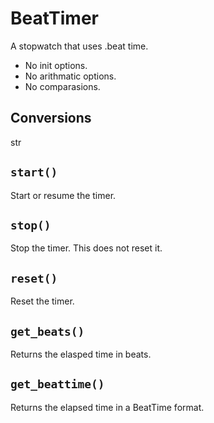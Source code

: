 # BeatTimer
A stopwatch that uses .beat time.
- No init options.
- No arithmatic options.
- No comparasions.
## Conversions
str
## `start()`
Start or resume the timer.
## `stop()`
Stop the timer. This does not reset it.
## `reset()`
Reset the timer.
## `get_beats()`
Returns the elasped time in beats.
## `get_beattime()`
Returns the elapsed time in a BeatTime format.
